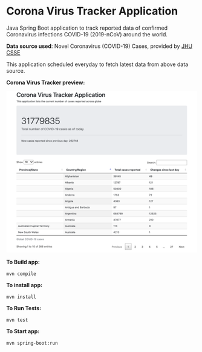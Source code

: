 # Corona Virus Tracker Application
Java Spring Boot application to track reported data of confirmed Coronavirus infections COVID-19 (2019-nCoV) around the world.

**Data source used**: Novel Coronavirus (COVID-19) Cases, provided by [JHU CSSE](https://github.com/CSSEGISandData/COVID-19)

This application scheduled everyday to fetch latest data from above data source.

**Corona Virus Tracker preview:**

![Alt text](corona_virus_tracker_application.png?raw=true "Corona Virus Tracker UI")

**To Build app:**
```$xslt
mvn compile
```
**To install app:** 
```$xslt
mvn install
```
**To Run Tests:**
```$xslt
mvn test
```
**To Start app:**
```$xslt
mvn spring-boot:run
```